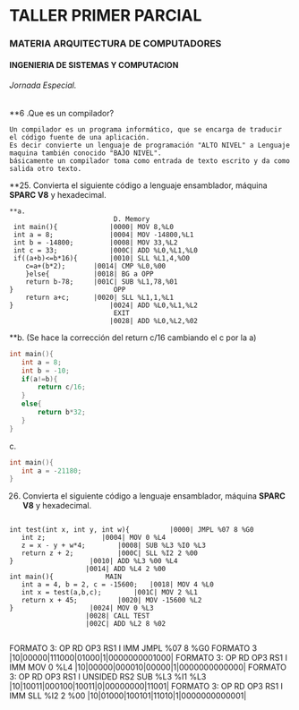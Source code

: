 # TALLER PRIMER PARCIAL
### MATERIA ARQUITECTURA DE COMPUTADORES
#### INGENIERIA DE SISTEMAS Y COMPUTACION
###### Jornada Especial.

**6 .Que es un compilador?
```
Un compilador es un programa informático, que se encarga de traducir el código fuente de una aplicación.
Es decir convierte un lenguaje de programación "ALTO NIVEL" a Lenguaje maquina también conocido "BAJO NIVEL".
básicamente un compilador toma como entrada de texto escrito y da como salida otro texto. 
```
**25. Convierta el siguiente código a lenguaje ensamblador, máquina **SPARC V8** y hexadecimal.
```
**a.
                          D. Memory
 int main(){             |0000| MOV 8,%L0
 int a = 8;              |0004| MOV -14800,%L1
 int b = -14800;         |0008| MOV 33,%L2
 int c = 33;             |000C| ADD %L0,%L1,%L0
 if((a+b)<=b*16){        |0010| SLL %L1,4,%O0
 	c=a+(b*2);       |0014| CMP %L0,%00
	}else{           |0018| BG a OPP
	return b-78;     |001C| SUB %L1,78,%01
}                         OPP
	return a+c;      |0020| SLL %L1,1,%L1
}                        |0024| ADD %L0,%L1,%L2
                          EXIT
                         |0028| ADD %L0,%L2,%02
``` 
**b. (Se hace la corrección del return c/16 cambiando el c por la a)
 ```c
int main(){
	int a = 8;
	int b = -10;
	if(a!=b){
		return c/16;
	}
	else{
		return b*32;
	}
}
```
c.

 ```c
int main(){
	int a = -21180;
}

```
26. Convierta el siguiente código a lenguaje ensamblador, máquina **SPARC V8** y hexadecimal.
 ```
 
int test(int x, int y, int w){          |0000| JMPL %07 8 %G0
	int z;				|0004| MOV 0 %L4
	z = x - y + w*4;		|0008| SUB %L3 %I0 %L3
	return z + 2;			|000C| SLL %I2 2 %00
}					|0010| ADD %L3 %00 %L4
					|0014| ADD %L4 2 %00
int main(){				MAIN
	int a = 4, b = 2, c = -15600;	|0018| MOV 4 %L0 
	int x = test(a,b,c);		|001C| MOV 2 %L1
	return x + 45;			|0020| MOV -15600 %L2
}					|0024| MOV 0 %L3
					|0028| CALL TEST
					|002C| ADD %L2 8 %02
	
```					
				
FORMATO 3:                      OP  RD    OP3    RS1  I    IMM
JMPL %07 8 %G0 FORMATO 3       |10|00000|111000|01000|1|0000000001000|
FORMATO 3:                      OP  RD    OP3    RS1  I    IMM
MOV 0 %L4                      |10|00000|000010|00000|1|0000000000000|
FORMATO 3:                      OP  RD    OP3    RS1  I UNSIDED   RS2
SUB %L3 %I1 %L3                |10|10011|000100|10011|0|00000000|11001|
FORMATO 3:                      OP  RD    OP3    RS1  I    IMM
SLL %I2 2 %00                  |10|01000|100101|11010|1|0000000000001|

```					
